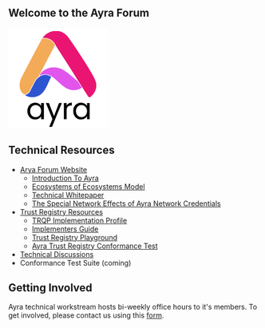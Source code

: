 ## Welcome to the Ayra Forum

<img src="./imgs/logo.png" width=200px alt="ayra logo" />

## Technical Resources
* [Arya Forum Website](https://ayra.forum/)
  * [Introduction To Ayra](https://ayra.forum/ayra-introduction/)
  * [Ecosystems of Ecosystems Model](https://ayra.forum/ayra-ecosystem-of-ecosystems-whitepaper/)
  * [Technical Whitepaper](https://ayra.forum/ayra-technical-whitepaper/)
  * [The Special Network Effects of Ayra Network Credentials](https://ayra.forum/ayra-network-effects-whitepaper/)
* [Trust Registry Resources](https://github.com/ayraforum/ayra-trust-registry-resources)
   *  [TRQP Implementation Profile](https://ayraforum.github.io/ayra-trust-registry-resources/)
   *  [Implementers Guide](https://ayraforum.github.io/ayra-trust-registry-resources/guides/)
   *  [Trust Registry Playground](https://github.com/ayraforum/ayra-trust-registry-resources/tree/main/playground)
   *  [Ayra Trust Registry Conformance Test](https://github.com/ayraforum/ayra-trust-registry-resources/tree/main/tests)
* [Technical Discussions](https://github.com/GANfoundation/technical-discussions/tree/main)
* Conformance Test Suite (coming)

## Getting Involved

Ayra technical workstream hosts bi-weekly office hours to it's members. To get involved, please contact us using this [form](https://ayra.forum/contact/). 
